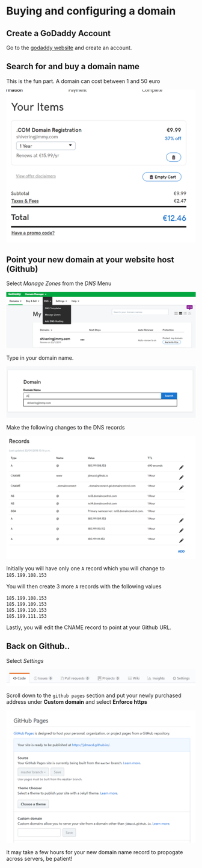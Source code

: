 # Buying and configuring a domain

## Create a GoDaddy Account

Go to the [godaddy website](https://ie.godaddy.com/) and create an account.

## Search for and buy a domain name

This is the fun part. A domain can cost between 1 and 50 euro

![purchase options](img/domain/purchase_options.png)

## Point your new domain at your website host (Github)

Select *Manage Zones* from the *DNS* Menu

![Manage Zones](img/domain/manage_zones.png)

Type in your domain name.

![domain name search](img/domain/select_domain.png)

Make the following changes to the DNS records

![change dns](img/domain/dns_settings.png)

Initially you will have only one `A` record which you will change to `185.199.108.153`

You will then create 3 more `A` records with the following values

```
185.199.108.153
185.199.109.153
185.199.110.153
185.199.111.153
```

Lastly, you will edit the CNAME record to point at your Github URL.

## Back on Github..

Select *Settings*

![settings](img/domain/settings.png)

Scroll down to the `github pages` section and put your newly purchased address under **Custom domain** and select **Enforce https**

![pages settings](img/hosting/page_link.png)

It may take a few hours for your new domain name record to propogate across servers, be patient!